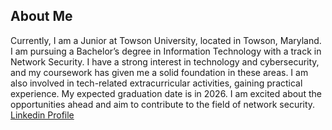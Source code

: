 ## About Me
Currently, I am a Junior at Towson University, located in Towson, Maryland. I am pursuing a Bachelor’s degree in Information Technology with a track in Network Security. I have a strong interest in technology and cybersecurity, and my coursework has given me a solid foundation in these areas. I am also involved in tech-related extracurricular activities, gaining practical experience. My expected graduation date is in 2026. I am excited about the opportunities ahead and aim to contribute to the field of network security.
[Linkedin Profile](https://www.linkedin.com/in/kelseylkenfack/)

